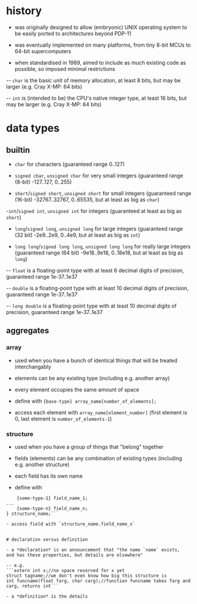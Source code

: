 # history
- was originally designed to allow (embryonic) UNIX operating system
to be easily ported to architectures beyond PDP-11

- was eventually implemented on many platforms, from tiny 8-bit MCUs to
64-bit supercomputers

- when standardised in 1989, aimed to include as much existing code
as possible, so imposed minimal restrictions

-- `char` is the basic unit of memory allocation,
at least 8 bits, but may be larger (e.g. Cray X-MP: 64 bits)

-- `int` is (intended to be) the CPU's native integer type,
at least 16 bits, but may be larger (e.g. Cray X-MP: 64 bits)

# data types
## builtin

- `char` for characters
(guaranteed range 0..127)

- `signed char`, `unsigned char` for very small integers
(guaranteed range (8-bit) -127..127, 0..255)

- `short`/`signed short`, `unsigned short` for small integers
(guaranteed range (16-bit) -32767..32767, 0..65535,
but at least as big as `char`)

-`int`/`signed int`, `unsigned int` for integers
(guaranteed at least as big as `short`)

- `long`/`signed long`, `unsigned long` for large integers
(guaranteed range (32 bit) -2e9..2e9, 0..4e9,
but at least as big as `int`)

- `long long`/`signed long long`, `unsigned long long` for really large integers
(guaranteed range (64 bit) -9e18..9e18, 0..18e18,
but at least as big as `long`)

-- `float` is a floating-point type with at least 6 decimal digits of precision,
guaranteed range 1e-37..1e37 

-- `double` is a floating-point type with at least 10 decimal digits of precision,
guaranteed range 1e-37..1e37

-- `long double` is a floating-point type with at least 10 decimal digits of precision,
guaranteed range 1e-37..1e37

## aggregates

### array

- used when you have a bunch of identical things that will be treated interchangably

- elements can be any existing type (including e.g. another array)

- every element occupies the same amount of space

- define with `{base-type} array_name[number_of_elements];`

- access each element with `array_name[element_number]`
(first element is 0, last element is `number_of_elements-1`)

### structure

- used when you have a group of things that "belong" together 

- fields (elements) can be any combination of existing types
(including e.g. another structure)

- each field has its own name

- define with
```struct struct_tag_name {
	{some-type-1} field_name_1;
...
	{some-type-n} field_name_n;
} structure_name;```

- access field with `structure_name.field_name_x`


# declaration versus definition

- a *declaration* is an announcement that "the name `name` exists,
and has these properties, but details are elsewhere"

-- e.g.
```extern int x;//no space reserved for x yet
struct tagname;//we don't even know how big this structure is
int funcname(float farg, char carg);//function funcname takes farg and carg, returns int```

- a *definition* is the details


